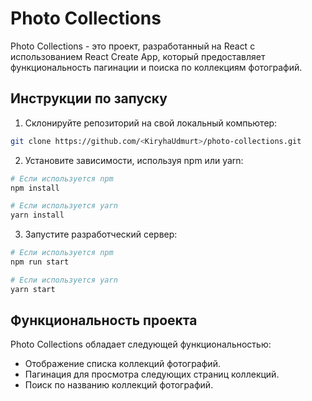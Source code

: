 # Photo Collections

Photo Collections - это проект, разработанный на React с использованием React Create App, который предоставляет функциональность пагинации и поиска по коллекциям фотографий.

## Инструкции по запуску

1. Склонируйте репозиторий на свой локальный компьютер:

```sh
git clone https://github.com/<KiryhaUdmurt>/photo-collections.git
```

2. Установите зависимости, используя npm или yarn:

```sh
# Если используется npm
npm install

# Если используется yarn
yarn install
```

3. Запустите разработческий сервер:

```sh
# Если используется npm
npm run start

# Если используется yarn
yarn start
```

## Функциональность проекта

Photo Collections обладает следующей функциональностью:

- Отображение списка коллекций фотографий.
- Пагинация для просмотра следующих страниц коллекций.
- Поиск по названию коллекций фотографий.
